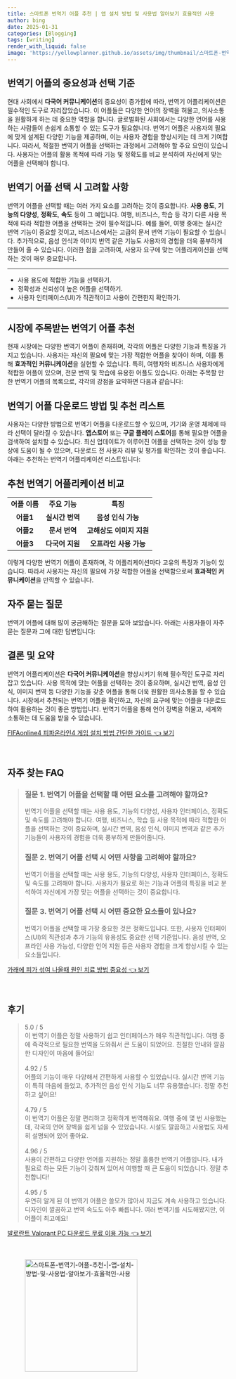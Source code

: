 ```yaml
---
title: 스마트폰 번역기 어플 추천 | 앱 설치 방법 및 사용법 알아보기 효율적인 사용
author: bing
date: 2025-01-31
categories: [Blogging]
tags: [writing]
render_with_liquid: false
image: 'https://yellowplanner.github.io/assets/img/thumbnail/스마트폰-번역기-어플-추천-|-앱-설치-방법-및-사용법-알아보기-효율적인-사용.webp'
---
```



<h2 id='번역기 어플의 중요성과 선택 기준'>번역기 어플의 중요성과 선택 기준</h2>

<p>현대 사회에서 <b>다국어 커뮤니케이션</b>의 중요성이 증가함에 따라, 번역기 어플리케이션은 필수적인 도구로 자리잡았습니다. 이 어플들은 다양한 언어의 장벽을 허물고, 의사소통을 원활하게 하는 데 중요한 역할을 합니다. 글로벌화된 사회에서는 다양한 언어를 사용하는 사람들이 손쉽게 소통할 수 있는 도구가 필요합니다. 번역기 어플은 사용자의 필요에 맞게 설계된 다양한 기능을 제공하며, 이는 사용자 경험을 향상시키는 데 크게 기여합니다. 따라서, 적절한 번역기 어플을 선택하는 과정에서 고려해야 할 주요 요인이 있습니다. 사용자는 어플의 활용 목적에 따라 기능 및 정확도를 비교 분석하여 자신에게 맞는 어플을 선택해야 합니다.</p>

<h2 id='번역기 어플 선택 시 고려할 사항'>번역기 어플 선택 시 고려할 사항</h2>

<p>번역기 어플을 선택할 때는 여러 가지 요소를 고려하는 것이 중요합니다. <b>사용 용도</b>, <b>기능의 다양성</b>, <b>정확도</b>, <b>속도</b> 등이 그 예입니다. 여행, 비즈니스, 학습 등 각기 다른 사용 목적에 따라 적합한 어플을 선택하는 것이 필수적입니다. 예를 들어, 여행 중에는 실시간 번역 기능이 중요할 것이고, 비즈니스에서는 고급의 문서 번역 기능이 필요할 수 있습니다. 추가적으로, 음성 인식과 이미지 번역 같은 기능도 사용자의 경험을 더욱 풍부하게 만들어 줄 수 있습니다. 이러한 점을 고려하여, 사용자 요구에 맞는 어플리케이션을 선택하는 것이 매우 중요합니다.</p>

<hr />

<ul>
    <li>사용 용도에 적합한 기능을 선택하기.</li>
    <li>정확성과 신뢰성이 높은 어플을 선택하기.</li>
    <li>사용자 인터페이스(UI)가 직관적이고 사용이 간편한지 확인하기.</li>
</ul>

<hr />

<h2 id='시장에 주목받는 번역기 어플 추천'>시장에 주목받는 번역기 어플 추천</h2>

<p>현재 시장에는 다양한 번역기 어플이 존재하며, 각각의 어플은 다양한 기능과 특징을 가지고 있습니다. 사용자는 자신의 필요에 맞는 가장 적합한 어플을 찾아야 하며, 이를 통해 <b>효과적인 커뮤니케이션</b>을 실현할 수 있습니다. 특히, 여행자와 비즈니스 사용자에게 적합한 어플이 있으며, 전문 번역 및 학습에 유용한 어플도 있습니다. 아래는 주목할 만한 번역기 어플의 목록으로, 각각의 강점을 요약하면 다음과 같습니다:</p>

<h2 id='번역기 어플 다운받기'>번역기 어플 다운로드 방법 및 추천 리스트</h2>

<p>사용자는 다양한 방법으로 번역기 어플을 다운로드할 수 있으며, 기기와 운영 체제에 따라 선택이 달라질 수 있습니다. <b>앱스토어</b> 또는 <b>구글 플레이 스토어</b>를 통해 필요한 어플을 검색하여 설치할 수 있습니다. 최신 업데이트가 이루어진 어플을 선택하는 것이 성능 향상에 도움이 될 수 있으며, 다운로드 전 사용자 리뷰 및 평가를 확인하는 것이 좋습니다. 아래는 추천하는 번역기 어플리케이션 리스트입니다:</p>

<h2 id='추천 번역기 어플리케이션 비교'>추천 번역기 어플리케이션 비교</h2>

<table>
    <tr>
        <td style="text-align: center; height: 17px;"><b>어플 이름</b></td>
        <td style="text-align: center; height: 17px;"><b>주요 기능</b></td>
        <td style="text-align: center; height: 17px;"><b>특징</b></td>
    </tr>
    <tr>
        <td style="text-align: center; height: 17px;"><b>어플1</b></td>
        <td style="text-align: center; height: 17px;"><b>실시간 번역</b></td>
        <td style="text-align: center; height: 17px;"><b>음성 인식 가능</b></td>
    </tr>
    <tr>
        <td style="text-align: center; height: 17px;"><b>어플2</b></td>
        <td style="text-align: center; height: 17px;"><b>문서 번역</b></td>
        <td style="text-align: center; height: 17px;"><b>고해상도 이미지 지원</b></td>
    </tr>
    <tr>
        <td style="text-align: center; height: 17px;"><b>어플3</b></td>
        <td style="text-align: center; height: 17px;"><b>다국어 지원</b></td>
        <td style="text-align: center; height: 17px;"><b>오프라인 사용 가능</b></td>
    </tr>
</table>

<p>이렇게 다양한 번역기 어플이 존재하며, 각 어플리케이션마다 고유의 특징과 기능이 있습니다. 따라서 사용자는 자신의 필요에 가장 적합한 어플을 선택함으로써 <b>효과적인 커뮤니케이션</b>을 만끽할 수 있습니다.</p>

<h2 id='자주 묻는 질문'>자주 묻는 질문</h2>

<p>번역기 어플에 대해 많이 궁금해하는 질문을 모아 보았습니다. 아래는 사용자들이 자주 묻는 질문과 그에 대한 답변입니다:</p>

<h2 id='결론 및 요약'>결론 및 요약</h2>

<p>번역기 어플리케이션은 <b>다국어 커뮤니케이션</b>을 향상시키기 위해 필수적인 도구로 자리잡고 있습니다. 사용 목적에 맞는 어플을 선택하는 것이 중요하며, 실시간 번역, 음성 인식, 이미지 번역 등 다양한 기능을 갖춘 어플을 통해 더욱 원활한 의사소통을 할 수 있습니다. 시장에서 추천되는 번역기 어플을 확인하고, 자신의 요구에 맞는 어플을 다운로드하여 활용하는 것이 좋은 방법입니다. 번역기 어플을 통해 언어 장벽을 허물고, 세계와 소통하는 데 도움을 받을 수 있습니다.</p>


<p><a class="click-button" title="FIFAonline4 피파온라인4 게임 설치 방법 간단한 가이드" href="https://yellowplanner.github.io/posts/FIFAonline4-%ED%94%BC%ED%8C%8C%EC%98%A8%EB%9D%BC%EC%9D%B84-%EA%B2%8C%EC%9E%84-%EC%84%A4%EC%B9%98-%EB%B0%A9%EB%B2%95-%EA%B0%84%EB%8B%A8%ED%95%9C-%EA%B0%80%EC%9D%B4%EB%93%9C/" rel="dofollow">FIFAonline4 피파온라인4 게임 설치 방법 간단한 가이드 👈 보기</a></p><br>
<h2 id='자주_찾는_FAQ'>자주 찾는 FAQ</h2>
<div itemscope="" itemtype="https://schema.org/FAQPage"> 
<blockquote> 
<div itemscope="" itemprop="mainEntity" itemtype="https://schema.org/Question"> 
<h3 itemprop="name">질문 1. 번역기 어플을 선택할 때 어떤 요소를 고려해야 할까요?</h3> 
<div itemscope="" itemprop="acceptedAnswer" itemtype="https://schema.org/Answer"> 
<span itemprop="text"> 
<p>번역기 어플을 선택할 때는 사용 용도, 기능의 다양성, 사용자 인터페이스, 정확도 및 속도를 고려해야 합니다. 여행, 비즈니스, 학습 등 사용 목적에 따라 적합한 어플을 선택하는 것이 중요하며, 실시간 번역, 음성 인식, 이미지 번역과 같은 추가 기능들이 사용자의 경험을 더욱 풍부하게 만들어줍니다.</p> 
</span> 
</div> 
</div> 
<div itemscope="" itemprop="mainEntity" itemtype="https://schema.org/Question"> 
<h3 itemprop="name">질문 2. 번역기 어플 선택 시 어떤 사항을 고려해야 할까요?</h3> 
<div itemscope="" itemprop="acceptedAnswer" itemtype="https://schema.org/Answer"> 
<span itemprop="text"> 
<p>번역기 어플을 선택할 때는 사용 용도, 기능의 다양성, 사용자 인터페이스, 정확도 및 속도를 고려해야 합니다. 사용자가 필요로 하는 기능과 어플의 특징을 비교 분석하여 자신에게 가장 맞는 어플을 선택하는 것이 중요합니다.</p> 
</span> 
</div> 
</div> 
<div itemscope="" itemprop="mainEntity" itemtype="https://schema.org/Question"> 
<h3 itemprop="name">질문 3. 번역기 어플 선택 시 어떤 중요한 요소들이 있나요?</h3> 
<div itemscope="" itemprop="acceptedAnswer" itemtype="https://schema.org/Answer"> 
<span itemprop="text"> 
<p>번역기 어플을 선택할 때 가장 중요한 것은 정확도입니다. 또한, 사용자 인터페이스(UI)의 직관성과 추가 기능의 유용성도 중요한 선택 기준입니다. 음성 번역, 오프라인 사용 가능성, 다양한 언어 지원 등은 사용자 경험을 크게 향상시킬 수 있는 요소들입니다.</p> 
</span> 
</div> 
</div> 
</blockquote> 
</div>
<p><a class="click-button" title="가래에 피가 섞여 나올때 원인 치료 방법 중요성" href="https://yellowplanner.github.io/posts/%EA%B0%80%EB%9E%98%EC%97%90-%ED%94%BC%EA%B0%80-%EC%84%9E%EC%97%AC-%EB%82%98%EC%98%AC%EB%95%8C-%EC%9B%90%EC%9D%B8-%EC%B9%98%EB%A3%8C-%EB%B0%A9%EB%B2%95-%EC%A4%91%EC%9A%94%EC%84%B1/" rel="dofollow">가래에 피가 섞여 나올때 원인 치료 방법 중요성 👈 보기</a></p><br>
<h2 id='후기'>후기</h2>
<div itemscope itemtype="https://schema.org/Product">
  <blockquote>
  <div itemprop="review" itemscope itemtype="https://schema.org/Review">
      <div itemprop="reviewRating" itemscope itemtype="https://schema.org/Rating"> <span itemprop="ratingValue">5.0</span> / <span itemprop="bestRating">5</span> </div>
      <span itemprop="reviewBody">이 번역기 어플은 정말 사용하기 쉽고 인터페이스가 매우 직관적입니다. 여행 중에 즉각적으로 필요한 번역을 도와줘서 큰 도움이 되었어요. 친절한 안내와 깔끔한 디자인이 마음에 들어요!</span>
  </div>
  <br>
  <div itemprop="review" itemscope itemtype="https://schema.org/Review">
      <div itemprop="reviewRating" itemscope itemtype="https://schema.org/Rating"> <span itemprop="ratingValue">4.92</span> / <span itemprop="bestRating">5</span> </div>
      <span itemprop="reviewBody">어플의 기능이 매우 다양해서 간편하게 사용할 수 있었습니다. 실시간 번역 기능이 특히 마음에 들었고, 추가적인 음성 인식 기능도 너무 유용했습니다. 정말 추천하고 싶어요!</span>
  </div>
  <br>
  <div itemprop="review" itemscope itemtype="https://schema.org/Review">
      <div itemprop="reviewRating" itemscope itemtype="https://schema.org/Rating"> <span itemprop="ratingValue">4.79</span> / <span itemprop="bestRating">5</span> </div>
      <span itemprop="reviewBody">이 번역기 어플은 정말 편리하고 정확하게 번역해줘요. 여행 중에 몇 번 사용했는데, 각국의 언어 장벽을 쉽게 넘을 수 있었습니다. 시설도 깔끔하고 사용법도 자세히 설명되어 있어 좋아요.</span>
  </div>
  <br>
  <div itemprop="review" itemscope itemtype="https://schema.org/Review">
      <div itemprop="reviewRating" itemscope itemtype="https://schema.org/Rating"> <span itemprop="ratingValue">4.96</span> / <span itemprop="bestRating">5</span> </div>
      <span itemprop="reviewBody">사용이 간편하고 다양한 언어를 지원하는 정말 훌륭한 번역기 어플입니다. 내가 필요로 하는 모든 기능이 갖춰져 있어서 여행할 때 큰 도움이 되었습니다. 정말 추천합니다!</span>
  </div>
  <br>
  <div itemprop="review" itemscope itemtype="https://schema.org/Review">
      <div itemprop="reviewRating" itemscope itemtype="https://schema.org/Rating"> <span itemprop="ratingValue">4.95</span> / <span itemprop="bestRating">5</span> </div>
      <span itemprop="reviewBody">우연히 알게 된 이 번역기 어플은 쓸모가 많아서 지금도 계속 사용하고 있습니다. 디자인이 깔끔하고 번역 속도도 아주 빠릅니다. 여러 번역기를 시도해봤지만, 이 어플이 최고예요!</span>
  </div>
  </blockquote>
</div>
<p><a class="click-button" title="발로란트 Valorant PC 다운로드 무료 이용 가능" href="https://yellowplanner.github.io/posts/%EB%B0%9C%EB%A1%9C%EB%9E%80%ED%8A%B8-Valorant-PC-%EB%8B%A4%EC%9A%B4%EB%A1%9C%EB%93%9C-%EB%AC%B4%EB%A3%8C-%EC%9D%B4%EC%9A%A9-%EA%B0%80%EB%8A%A5/" rel="dofollow">발로란트 Valorant PC 다운로드 무료 이용 가능 👈 보기</a></p><br>
<figure class="image"><img src="https://yellowplanner.github.io/assets/img/thumbnail/스마트폰-번역기-어플-추천-|-앱-설치-방법-및-사용법-알아보기-효율적인-사용.webp" alt="스마트폰-번역기-어플-추천-|-앱-설치-방법-및-사용법-알아보기-효율적인-사용" width="256" height="256"></figure>